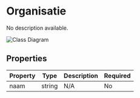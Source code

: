 # Organisatie

No description available.

![Class Diagram](https://github.com/CommonGateway/CustomerInteractionBundle/blob/old-contactmomenten-api-wilco/docs/schema/klant.organisatie.svg)

## Properties

| Property | Type | Description | Required |
|----------|------|-------------|----------|
| naam | string | N/A | No |
